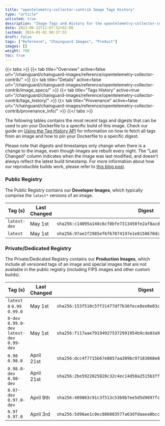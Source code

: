```yaml
---
title: "opentelemetry-collector-contrib Image Tags History"
type: "article"
unlisted: true
description: "Image Tags and History for the opentelemetry-collector-contrib Chainguard Image"
date: 2023-06-22T11:07:52+02:00
lastmod: 2024-05-02 00:37:55
draft: false
tags: ["Reference", "Chainguard Images", "Product"]
images: []
weight: 700
toc: true
---
```


{{< tabs >}}
{{< tab title="Overview" active=false url="/chainguard/chainguard-images/reference/opentelemetry-collector-contrib/" >}}
{{< tab title="Details" active=false url="/chainguard/chainguard-images/reference/opentelemetry-collector-contrib/image_specs/" >}}
{{< tab title="Tags History" active=true url="/chainguard/chainguard-images/reference/opentelemetry-collector-contrib/tags_history/" >}}
{{< tab title="Provenance" active=false url="/chainguard/chainguard-images/reference/opentelemetry-collector-contrib/provenance_info/" >}}
{{</ tabs >}}

The following tables contains the most recent tags and digests that can be used to pin your Dockerfile to a specific build of this image. Check our guide on [Using the Tag History API](/chainguard/chainguard-images/using-the-tag-history-api/) for information on how to fetch all tags from an image and how to pin your Dockerfile to a specific digest.

Please note that digests and timestamps only change when there is a change to the image, even though images are rebuilt every night. The "Last Changed" column indicates when the image was last modified, and doesn't always reflect the latest build timestamp. For more information about how our reproducible builds work, please refer to [this blog post](https://www.chainguard.dev/unchained/reproducing-chainguards-reproducible-image-builds).

### Public Registry
The Public Registry contains our **Developer Images**, which typically comprise the `latest*` versions of an image.

| Tag (s)       | Last Changed | Digest                                                                    |
|---------------|--------------|---------------------------------------------------------------------------|
|  `latest-dev` | May 1st      | `sha256:c14095a140c6cf0bfe7313450fe2af8acd1bf15741dd0a35b03d3f5313ee8187` |
|  `latest`     | May 1st      | `sha256:97ae2f2985ef6f67074197e1e0150670dc64ad6756aaebaac808de6ccaa21da5` |


### Private/Dedicated Registry
The Private/Dedicated Registry contains our **Production Images**, which include all versioned tags of an image and special images that are not available in the public registry (including FIPS images and other custom builds).

| Tag (s)                                       | Last Changed | Digest                                                                    |
|-----------------------------------------------|--------------|---------------------------------------------------------------------------|
|  `latest` `0` `0.99` `0.99.0`                 | May 1st      | `sha256:153f510c5ff31477df7b36fece8ee0e83c38b2a5add981706dab37d1accc3f79` |
|  `0-dev` `0.99.0-dev` `latest-dev` `0.99-dev` | May 1st      | `sha256:f117aae791949275372991954b9cde03a9f59d7ce4bd11d745793a878553808c` |
|  `0.98` `0.98.0`                              | April 21st   | `sha256:dcc4f7715b67e8857aa309bc97183068e8096de000c3585c6f357fb9324bf876` |
|  `0.98.0-dev` `0.98-dev`                      | April 21st   | `sha256:2be5922025028c32c4ec14d50a2515b3ff3b477bad612f4b724a3dfaaecb30fc` |
|  `0.97-dev` `0.97.0-dev`                      | April 9th    | `sha256:489803c91c3f513c53b9b7ee5d5d9097fc15e90a05c123ed9892a9d3db511587` |
|  `0.97` `0.97.0`                              | April 3rd    | `sha256:5d96ae1c0ec886083577a63dfdaaea0bcc345d47c04a15c0bf0fed100749efb3` |

